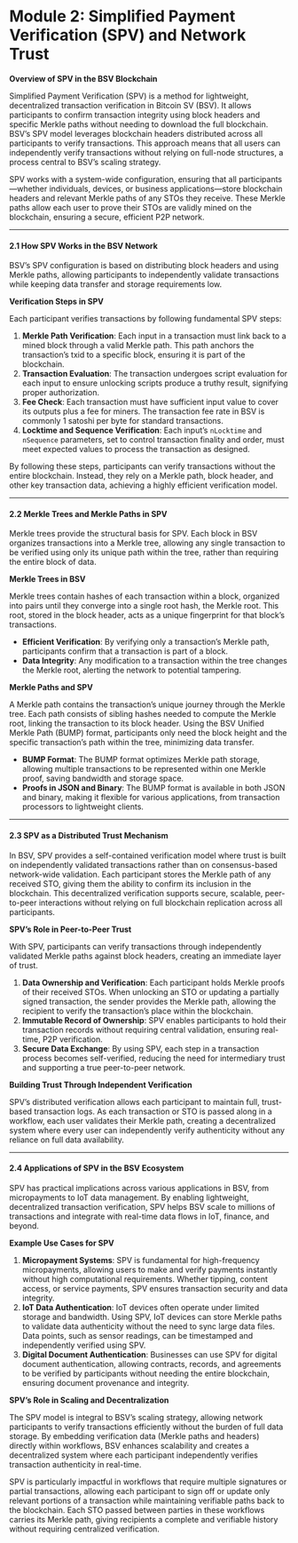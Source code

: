 # Module 2: Simplified Payment Verification (SPV) and Network Trust

**Overview of SPV in the BSV Blockchain**

Simplified Payment Verification (SPV) is a method for lightweight, decentralized transaction verification in Bitcoin SV (BSV). It allows participants to confirm transaction integrity using block headers and specific Merkle paths without needing to download the full blockchain. BSV’s SPV model leverages blockchain headers distributed across all participants to verify transactions. This approach means that all users can independently verify transactions without relying on full-node structures, a process central to BSV’s scaling strategy.

SPV works with a system-wide configuration, ensuring that all participants—whether individuals, devices, or business applications—store blockchain headers and relevant Merkle paths of any STOs they receive. These Merkle paths allow each user to prove their STOs are validly mined on the blockchain, ensuring a secure, efficient P2P network.

***

#### **2.1 How SPV Works in the BSV Network**

BSV’s SPV configuration is based on distributing block headers and using Merkle paths, allowing participants to independently validate transactions while keeping data transfer and storage requirements low.

**Verification Steps in SPV**

Each participant verifies transactions by following fundamental SPV steps:

1. **Merkle Path Verification**: Each input in a transaction must link back to a mined block through a valid Merkle path. This path anchors the transaction’s txid to a specific block, ensuring it is part of the blockchain.
2. **Transaction Evaluation**: The transaction undergoes script evaluation for each input to ensure unlocking scripts produce a truthy result, signifying proper authorization.
3. **Fee Check**: Each transaction must have sufficient input value to cover its outputs plus a fee for miners. The transaction fee rate in BSV is commonly 1 satoshi per byte for standard transactions.
4. **Locktime and Sequence Verification**: Each input’s `nLocktime` and `nSequence` parameters, set to control transaction finality and order, must meet expected values to process the transaction as designed.

By following these steps, participants can verify transactions without the entire blockchain. Instead, they rely on a Merkle path, block header, and other key transaction data, achieving a highly efficient verification model.

***

#### **2.2 Merkle Trees and Merkle Paths in SPV**

Merkle trees provide the structural basis for SPV. Each block in BSV organizes transactions into a Merkle tree, allowing any single transaction to be verified using only its unique path within the tree, rather than requiring the entire block of data.

**Merkle Trees in BSV**

Merkle trees contain hashes of each transaction within a block, organized into pairs until they converge into a single root hash, the Merkle root. This root, stored in the block header, acts as a unique fingerprint for that block’s transactions.

* **Efficient Verification**: By verifying only a transaction’s Merkle path, participants confirm that a transaction is part of a block.
* **Data Integrity**: Any modification to a transaction within the tree changes the Merkle root, alerting the network to potential tampering.

**Merkle Paths and SPV**

A Merkle path contains the transaction’s unique journey through the Merkle tree. Each path consists of sibling hashes needed to compute the Merkle root, linking the transaction to its block header. Using the BSV Unified Merkle Path (BUMP) format, participants only need the block height and the specific transaction’s path within the tree, minimizing data transfer.

* **BUMP Format**: The BUMP format optimizes Merkle path storage, allowing multiple transactions to be represented within one Merkle proof, saving bandwidth and storage space.
* **Proofs in JSON and Binary**: The BUMP format is available in both JSON and binary, making it flexible for various applications, from transaction processors to lightweight clients.

***

#### **2.3 SPV as a Distributed Trust Mechanism**

In BSV, SPV provides a self-contained verification model where trust is built on independently validated transactions rather than on consensus-based network-wide validation. Each participant stores the Merkle path of any received STO, giving them the ability to confirm its inclusion in the blockchain. This decentralized verification supports secure, scalable, peer-to-peer interactions without relying on full blockchain replication across all participants.

**SPV’s Role in Peer-to-Peer Trust**

With SPV, participants can verify transactions through independently validated Merkle paths against block headers, creating an immediate layer of trust.

1. **Data Ownership and Verification**: Each participant holds Merkle proofs of their received STOs. When unlocking an STO or updating a partially signed transaction, the sender provides the Merkle path, allowing the recipient to verify the transaction’s place within the blockchain.
2. **Immutable Record of Ownership**: SPV enables participants to hold their transaction records without requiring central validation, ensuring real-time, P2P verification.
3. **Secure Data Exchange**: By using SPV, each step in a transaction process becomes self-verified, reducing the need for intermediary trust and supporting a true peer-to-peer network.

**Building Trust Through Independent Verification**

SPV’s distributed verification allows each participant to maintain full, trust-based transaction logs. As each transaction or STO is passed along in a workflow, each user validates their Merkle path, creating a decentralized system where every user can independently verify authenticity without any reliance on full data availability.

***

#### **2.4 Applications of SPV in the BSV Ecosystem**

SPV has practical implications across various applications in BSV, from micropayments to IoT data management. By enabling lightweight, decentralized transaction verification, SPV helps BSV scale to millions of transactions and integrate with real-time data flows in IoT, finance, and beyond.

**Example Use Cases for SPV**

1. **Micropayment Systems**: SPV is fundamental for high-frequency micropayments, allowing users to make and verify payments instantly without high computational requirements. Whether tipping, content access, or service payments, SPV ensures transaction security and data integrity.
2. **IoT Data Authentication**: IoT devices often operate under limited storage and bandwidth. Using SPV, IoT devices can store Merkle paths to validate data authenticity without the need to sync large data files. Data points, such as sensor readings, can be timestamped and independently verified using SPV.
3. **Digital Document Authentication**: Businesses can use SPV for digital document authentication, allowing contracts, records, and agreements to be verified by participants without needing the entire blockchain, ensuring document provenance and integrity.

**SPV’s Role in Scaling and Decentralization**

The SPV model is integral to BSV’s scaling strategy, allowing network participants to verify transactions efficiently without the burden of full data storage. By embedding verification data (Merkle paths and headers) directly within workflows, BSV enhances scalability and creates a decentralized system where each participant independently verifies transaction authenticity in real-time.

SPV is particularly impactful in workflows that require multiple signatures or partial transactions, allowing each participant to sign off or update only relevant portions of a transaction while maintaining verifiable paths back to the blockchain. Each STO passed between parties in these workflows carries its Merkle path, giving recipients a complete and verifiable history without requiring centralized verification.
